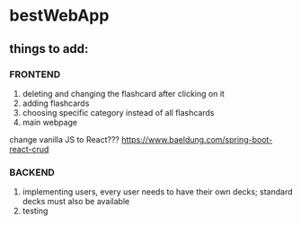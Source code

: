 # bestWebApp
## things to add:
### FRONTEND
1. deleting and changing the flashcard after clicking on it
2. adding flashcards
3. choosing specific category instead of all flashcards
4. main webpage

change vanilla JS to React??? https://www.baeldung.com/spring-boot-react-crud

### BACKEND
1. implementing users, every user needs to have their own decks; standard decks must also be available
2. testing 
